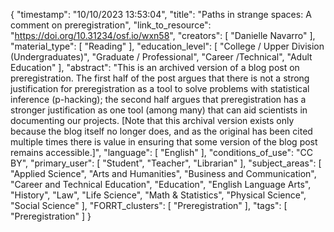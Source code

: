 {
    "timestamp": "10/10/2023 13:53:04",
    "title": "Paths in strange spaces: A comment on preregistration",
    "link_to_resource": "https://doi.org/10.31234/osf.io/wxn58",
    "creators": [
        "Danielle Navarro"
    ],
    "material_type": [
        "Reading"
    ],
    "education_level": [
        "College / Upper Division (Undergraduates)",
        "Graduate / Professional",
        "Career /Technical",
        "Adult Education"
    ],
    "abstract": "This is an archived version of a blog post on preregistration. The first half of the post argues that there is not a strong justification for preregistration as a tool to solve problems with statistical inference (p-hacking); the second half argues that preregistration has a stronger justification as one tool (among many) that can aid scientists in documenting our projects. [Note that this archival version exists only because the blog itself no longer does, and as the original has been cited multiple times there is value in ensuring that some version of the blog post remains accessible.]",
    "language": [
        "English"
    ],
    "conditions_of_use": "CC BY",
    "primary_user": [
        "Student",
        "Teacher",
        "Librarian"
    ],
    "subject_areas": [
        "Applied Science",
        "Arts and Humanities",
        "Business and Communication",
        "Career and Technical Education",
        "Education",
        "English Language Arts",
        "History",
        "Law",
        "Life Science",
        "Math & Statistics",
        "Physical Science",
        "Social Science"
    ],
    "FORRT_clusters": [
        "Preregistration"
    ],
    "tags": [
        "Preregistration"
    ]
}